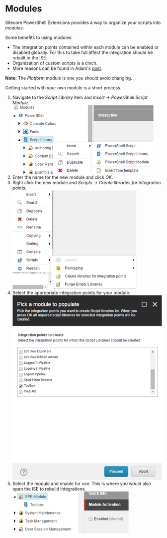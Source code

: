 # Modules

Sitecore PowerShell Extensions provides a way to organize your scripts into *modules*. 

Some benefits to using modules:
* The integration points contained within each module can be enabled or disabled globally. For this to take full affect the integration should be rebuilt in the ISE.
* Organization of custom scripts is a cinch.
* More reasons can be found in Adam's [post][1].

**Note:** The *Platform* module is one you should avoid changing.

Getting started with your own module is a short process.

1. Navigate to the *Script Library* item and *Insert -> PowerShell Script Module*.
![New Module](images/screenshots/library-createnewmodule.png)
2. Enter the name for the new module and click *OK*.
3. Right click the new module and *Scripts -> Create libraries for integration points*.  
![Integration Points](images/screenshots/module-createlibraries.png)
4. Select the appropriate integration points for your module.  
![Integration Point Libraries](images/screenshots/module-createtoolboxlibrary.png)
5. Select the module and enable for use. This is where you would also open the ISE to rebuild integrations.  
![Module Activation](images/screenshots/module-activationdisabled.png)


[1]: http://blog.najmanowicz.com/2014/11/01/sitecore-powershell-extensions-3-0-modules-proposal/
